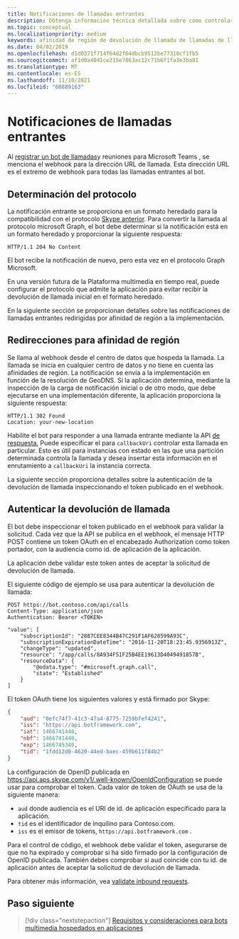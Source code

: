 ```yaml
---
title: Notificaciones de llamadas entrantes
description: Obtenga información técnica detallada sobre cómo controlar las notificaciones de llamadas entrantes, redirigir y autenticar llamadas mediante ejemplos de código
ms.topic: conceptual
ms.localizationpriority: medium
keywords: afinidad de región de devolución de llamada de llamadas de llamadas
ms.date: 04/02/2019
ms.openlocfilehash: d1d0371f714f64d2f64dbcb9512be77318cf1fb5
ms.sourcegitcommit: af1d0a4041ce215e7863ac12c71b6f1fa3e3ba81
ms.translationtype: MT
ms.contentlocale: es-ES
ms.lasthandoff: 11/10/2021
ms.locfileid: "60889163"
---
```

# <a name="incoming-call-notifications"></a>Notificaciones de llamadas entrantes

Al [registrar un bot de llamadas](./registering-calling-bot.md#create-new-bot-or-add-calling-capabilities)y reuniones para Microsoft Teams , se menciona el webhook para la dirección URL de llamada. Esta dirección URL es el extremo de webhook para todas las llamadas entrantes al bot.

## <a name="protocol-determination"></a>Determinación del protocolo

La notificación entrante se proporciona en un formato heredado para la compatibilidad con el protocolo [Skype anterior](/azure/bot-service/dotnet/bot-builder-dotnet-real-time-media-concepts?view=azure-bot-service-3.0&preserve-view=true). Para convertir la llamada al protocolo microsoft Graph, el bot debe determinar si la notificación está en un formato heredado y proporcionar la siguiente respuesta:

```http
HTTP/1.1 204 No Content
```

El bot recibe la notificación de nuevo, pero esta vez en el protocolo Graph Microsoft.

En una versión futura de la Plataforma multimedia en tiempo real, puede configurar el protocolo que admite la aplicación para evitar recibir la devolución de llamada inicial en el formato heredado.

En la siguiente sección se proporcionan detalles sobre las notificaciones de llamadas entrantes redirigidas por afinidad de región a la implementación.

## <a name="redirects-for-region-affinity"></a>Redirecciones para afinidad de región

Se llama al webhook desde el centro de datos que hospeda la llamada. La llamada se inicia en cualquier centro de datos y no tiene en cuenta las afinidades de región. La notificación se envía a la implementación en función de la resolución de GeoDNS. Si la aplicación determina, mediante la inspección de la carga de notificación inicial o de otro modo, que debe ejecutarse en una implementación diferente, la aplicación proporciona la siguiente respuesta:

```http
HTTP/1.1 302 Found
Location: your-new-location
```

Habilite el bot para responder a una llamada entrante mediante la API [de respuesta.](https://developer.microsoft.com/graph/docs/api-reference/beta/api/call_answer) Puede especificar el para `callbackUri` controlar esta llamada en particular. Esto es útil para instancias con estado en las que una partición determinada controla la llamada y desea insertar esta información en el enrutamiento a `callbackUri` la instancia correcta.

La siguiente sección proporciona detalles sobre la autenticación de la devolución de llamada inspeccionando el token publicado en el webhook.

## <a name="authenticate-the-callback"></a>Autenticar la devolución de llamada

El bot debe inspeccionar el token publicado en el webhook para validar la solicitud. Cada vez que la API se publica en el webhook, el mensaje HTTP POST contiene un token OAuth en el encabezado Authorization como token portador, con la audiencia como id. de aplicación de la aplicación.

La aplicación debe validar este token antes de aceptar la solicitud de devolución de llamada.

El siguiente código de ejemplo se usa para autenticar la devolución de llamada:

```http
POST https://bot.contoso.com/api/calls
Content-Type: application/json
Authentication: Bearer <TOKEN>

"value": [
    "subscriptionId": "2887CEE8344B47C291F1AF628599A93C",
    "subscriptionExpirationDateTime": "2016-11-20T18:23:45.9356913Z",
    "changeType": "updated",
    "resource": "/app/calls/8A934F51F25B4EE19613D4049491857B",
    "resourceData": {
        "@odata.type": "#microsoft.graph.call",
        "state": "Established"
    }
]
```

El token OAuth tiene los siguientes valores y está firmado por Skype:

```json
{
    "aud": "0efc74f7-41c3-47a4-8775-7259bfef4241",
    "iss": "https://api.botframework.com",
    "iat": 1466741440,
    "nbf": 1466741440,
    "exp": 1466745340,
    "tid": "1fdd12d0-4620-44ed-baec-459b611f84b2"
}
```

La configuración de OpenID publicada en <https://api.aps.skype.com/v1/.well-known/OpenIdConfiguration> se puede usar para comprobar el token. Cada valor de token de OAuth se usa de la siguiente manera:

* `aud` donde audiencia es el URI de id. de aplicación especificado para la aplicación.
* `tid` es el identificador de inquilino para Contoso.com.
* `iss` es el emisor de tokens, `https://api.botframework.com` .

Para el control de código, el webhook debe validar el token, asegurarse de que no ha expirado y comprobar si ha sido firmado por la configuración de OpenID publicada. También debes comprobar si aud coincide con tu id. de aplicación antes de aceptar la solicitud de devolución de llamada.

Para obtener más información, vea [validate inbound requests](https://github.com/microsoftgraph/microsoft-graph-comms-samples/blob/master/Samples/Common/Sample.Common/Authentication/AuthenticationProvider.cs).

## <a name="next-step"></a>Paso siguiente

> [!div class="nextstepaction"]
> [Requisitos y consideraciones para bots multimedia hospedados en aplicaciones](~/bots/calls-and-meetings/requirements-considerations-application-hosted-media-bots.md)
